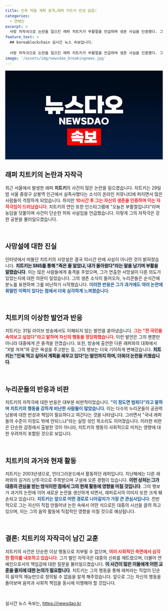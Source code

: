 ```yaml
---
title: 인육 먹을 계획 충격…래퍼 치트키 반성 없음!
categories:
  - 연예인
excerpt: >
  사망 자작극으로 논란을 일으킨 래퍼 치트키가 부활절을 언급하며 생존 사실을 인증했다. 그의 기행이 격한 반응을 불러일으키며, 누리꾼들은 비난의 목소리를 쏟아내고 있다. 치트키의 충격적인 발언과 행동에 대한 진실은 과연 무엇일까?
feature_text: >
  ## koreablockchain 실시간 뉴스 속보입니다.

  사망 자작극으로 논란을 일으킨 래퍼 치트키가 부활절을 언급하며 생존 사실을 인증했다. 그의 기행이 격한 반응을 불러일으키며, 누리꾼들은 비난의 목소리를 쏟아내고 있다. 치트키의 충격적인 발언과 행동에 대한 진실은 과연 무엇일까?
image: '/assets/img/newsdao_breakingnews.jpg'
---
```


<p><img src="/assets/img/newsdao_breakingnews.jpg" alt="koreablockchain 속보" /></p>

<h2 data-ke-size="size26">래퍼 치트키의 논란과 자작극</h2>

<p data-ke-size="size16">최근 서울에서 발생한 래퍼 <b>치트키</b>의 사건이 많은 논란을 일으켰습니다. 치트키는 29일 밤 서울 중랑구 상봉역 인근에서 실족사했다는 소식이 온라인 커뮤니티에 퍼지면서 많은 사람들이 걱정하게 되었습니다. 하지만 <b><span style="color: #ee2323;">10시간 후 그는 자신의 생존을 인증하며 이는 자작극임이 드러났습니다</span></b>. 치트키의 연인 또한 인스타그램에 "오늘은 부활절입니다"라며 농담을 덧붙이며 사건이 단순한 허위 사실임을 언급했습니다. 이렇게 그의 자작극은 강한 공분을 불러일으켰습니다.</p>

<p data-ke-size="size16">&nbsp;</p>

<h2 data-ke-size="size26">사망설에 대한 진실</h2>

<p data-ke-size="size16">인터넷에서 떠돌던 치트키의 사망설은 결국 10시간 만에 사실이 아니란 것이 밝혀졌습니다. <b><span style="background-color: #21538527;">치트키는 SNS를 통해 "죽은 줄 알았냐, 내가 돌아왔다"라는 말을 남기며 부활을 알렸습니다</span></b>. 이는 많은 사람들에게 충격을 주었으며, 그가 연출한 사망설이 다른 의도가 있었는지에 대한 의문이 일었습니다. 그의 생존 소식이 들어오자, 누리꾼들은 순식간에 분노를 표현하며 그를 비난하기 시작했습니다. <b><span style="color: #1a5490;">이러한 반응은 그가 과거에도 여러 논란에 휘말린 이력이 있다는 점에서 더욱 심각하게 느껴졌습니다</span></b>.</p>

<p data-ke-size="size16">&nbsp;</p>

<h2 data-ke-size="size26">치트키의 이상한 발언과 반응</h2>

<p data-ke-size="size16">치트키는 31일 라이브 방송에서도 이해되지 않는 발언을 쏟아냈습니다. <b><span style="color: #ee2323;">그는 "전 국민을 속여보고 싶었다"라고 말하며 자신의 행동을 정당화했습니다</span></b>. 이런 발언은 그의 팬뿐만 아니라 대중에게 큰 충격을 안겼습니다. 또한, 방송에 출연한 다른 래퍼와의 대화에서 "X발 꺼져"와 같은 욕설을 주고받는 등, 그의 행보는 더욱 기이하게 변해갔습니다. <b><span style="background-color: #21538527;">치트키는 "인육 먹고 싶어서 계획을 세우고 있다"는 발언까지 하며, 더욱더 논란을 키웠습니다</span></b>.</p>

<p data-ke-size="size16">&nbsp;</p>

<h2 data-ke-size="size26">누리꾼들의 반응과 비판</h2>

<p data-ke-size="size16">치트키의 자작극에 대한 반응은 대부분 비판적이었습니다. <b><span style="color: #1a5490;">"이 정도면 범죄다"라고 말하며 치트키의 행동을 강하게 비난한 사람들이 많았습니다</span></b>. 이는 다수의 누리꾼들이 공권력 남용에 대한 반성과 책임이 필요하다고 여긴다는 것을 나타냅니다. 그러면서 "국내 래퍼들의 수준이 이정도 밖에 안되느냐"라는 실망 섞인 목소리도 이어졌습니다. 이러한 비판은 단순한 감정에서 출발한 것이 아니라, 치트키의 행동이 사회적으로 미치는 영향에 대한 우려까지 포함된 것으로 보입니다.</p>

<p data-ke-size="size16">&nbsp;</p>

<h2 data-ke-size="size26">치트키의 과거와 현재 활동</h2>

<p data-ke-size="size16">치트키는 2003년생으로, 언더그라운드에서 활동하던 래퍼입니다. 지난해에는 다른 래퍼와의 길거리 난투극으로 주목받으며 구설에 오른 경험이 있습니다. <b><span style="background-color: #21538527;">이런 상처는 그가 대중의 관심을 받는 방식이란 점에서 그의 현재 활동에 영향을 미칠 것입니다</span></b>. 그의 행보가 과거의 논란에 이어 새로운 논란을 생산하게 되면서, 래퍼로서의 이미지 또한 크게 훼손되고 있습니다. <b><span style="color: #1a5490;">치트키는 앞으로 어떤 경로로 나아갈지가 가장 큰 관심사입니다</span></b>. 전반적으로 그는 자신이 직접 만들어낸 논란 속에서 어떤 식으로든 대중의 시선을 끌려 하고 있으며, 이는 그의 음악 활동에 직접적인 영향을 미칠 것으로 예상됩니다.</p>

<p data-ke-size="size16">&nbsp;</p>

<h2 data-ke-size="size26">결론: 치트키의 자작극이 남긴 교훈</h2>

<p data-ke-size="size16">치트키의 사건은 단순한 이상 행동으로 치부될 수 없으며, <b><span style="color: #ee2323;">여러 사회적인 측면에서 심각한 함의를 내포하고 있습니다</span></b>. 그가 벌인 자작극은 대중의 신뢰를 깨트렸으며, 더불어 연예인으로서의 책임감에 대한 질문을 불러일으켰습니다. <b><span style="background-color: #21538527;">이 사건이 많은 이들에게 어떤 교훈을 줄지에 대한 논의가 필요합니다</span></b>. 치트키는 그의 행동을 통해 래퍼라는 직업이 단순히 음악적 재능만으로 정의될 수 없음을 알게 해주었습니다. 앞으로 그는 자신의 행동을 돌아보며 음악과 사회적 책임을 동시에 이행해야 할 것입니다.</p>

<p data-ke-size="size16">&nbsp;</p>
실시간 뉴스 속보는, <a href="https://newsdao.kr" rel="dofollow">https://newsdao.kr</a>



